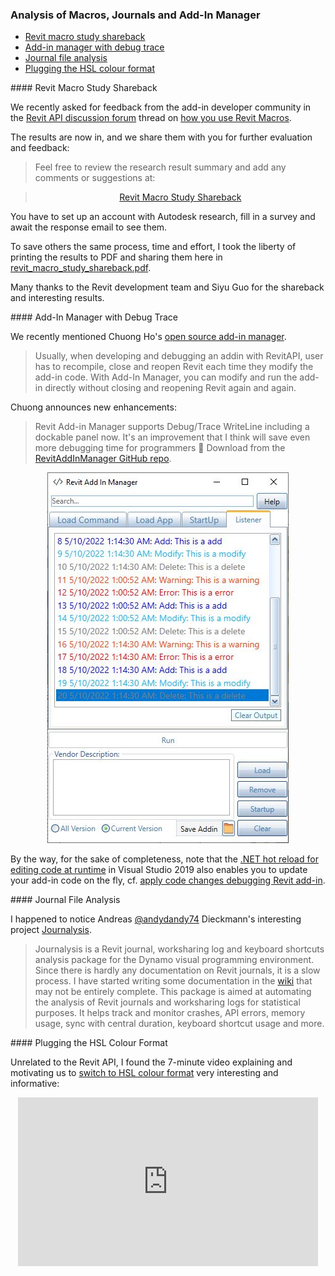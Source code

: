 <head>
<meta http-equiv="Content-Type" content="text/html; charset=utf-8">
<link rel="stylesheet" type="text/css" href="bc.css">
<script src="https://cdn.rawgit.com/google/code-prettify/master/loader/run_prettify.js" type="text/javascript"></script>
</head>

<!---

- Revit Macro Study Shareback
  https://www.autodeskresearchcommunity.com/hub/posts/post-25914628
  zip/revit_macro_study_shareback.pdf
  https://forums.autodesk.com/t5/revit-api-forum/research-how-do-you-use-revit-macros/m-p/11158305

- add-in manager Debug Trace
  Chuong Ho
  Revit Addin Manager supports Debug/Trace Writeline include dockpanel for developer now.
  It's an improvement that i think it will save even more debugging time for programmers 🤗
  Download at opensource : https://lnkd.in/gtpy9RpV
  #developer #revitapi #autodesk #bim #AEC #addinmanager
  addinmanager_debugtrace.jpg 386
  [RevitAddInManager](https://github.com/chuongmep/RevitAddInManager)
  > Usually, when developing and debugging an addin with RevitAPI, user has to close & re-open Revit each time he/she modifies the addin code and wants to re-compile. But with Add-In Manager, user can modify and run the addin directly without closing & re-opening Revit again and again.

- interesting project
  [Journalysis](https://github.com/andydandy74/Journalysis) by
  Andreas [@andydandy74](https://github.com/andydandy74) Dieckmann
  Berlin, Germany
  > Journalysis is a Revit journal, worksharing log and keyboard shortcuts analysis package for the Dynamo visual programming environment.
  > Since there is hardly any documentation on Revit journals, it is a slow process. I have started writing some documentation in the [wiki](https://github.com/andydandy74/Journalysis/wiki) that may, however, not be entirely complete.
  > This package is aimed at automating the analysis of Revit journals and worksharing logs for statistical purposes. Some possible use cases:
  Monitor crashes
  Monitor API errors
  Monitor memory usage
  Monitor sync with central duration
  Keyboard shortcut usage

- 3D construction printing -- https://cobod.com -- https://cobod.com/videos/

- [Switch to HSL Color Format](https://youtu.be/VInSzHOeFkE)
  with numerous useful CSS links (ca. 7 minutes)

twitter:

#RevitAPI @AutodeskForge @AutodeskRevit #bim #DynamoBim #ForgeDevCon 

&ndash;
...

linkedin:

#bim #DynamoBim #ForgeDevCon #Revit #API #IFC #SDK #AI #VisualStudio #Autodesk #AEC #adsk

the [Revit API discussion forum](http://forums.autodesk.com/t5/revit-api-forum/bd-p/160) thread

<center>
<img src="img/" alt="" title="" width="600" height=""/>
<p style="font-size: 80%; font-style:italic"></p>
</center>

-->

### Analysis of Macros, Journals and Add-In Manager

- [Revit macro study shareback](#2)
- [Add-in manager with debug trace](#3)
- [Journal file analysis](#4)
- [Plugging the HSL colour format](#5)

####<a name="2"></a> Revit Macro Study Shareback

We recently
asked for feedback from the add-in developer community in
the [Revit API discussion forum](http://forums.autodesk.com/t5/revit-api-forum/bd-p/160) thread
on [how you use Revit Macros](https://forums.autodesk.com/t5/revit-api-forum/research-how-do-you-use-revit-macros/m-p/11158305).

The results are now in, and we share them with you for further evaluation and feedback:

> Feel free to review the research result summary and add any comments or suggestions at: 

> <center><a href="https://www.autodeskresearchcommunity.com/hub/posts/post-25914628">Revit Macro Study Shareback</a></center>

You have to set up an account with Autodesk research, fill in a survey and await the response email to see them.

To save others the same process, time and effort, I took the liberty of printing the results to PDF and sharing them here in [revit_macro_study_shareback.pdf](zip/revit_macro_study_shareback.pdf).

Many thanks to the Revit development team and Siyu Guo for the shareback and interesting results.

####<a name="3"></a> Add-In Manager with Debug Trace

We recently mentioned
Chuong Ho's [open source add-in manager](https://thebuildingcoder.typepad.com/blog/2022/01/add-in-manager-formulamanager-and-tiger-year.html#2).

> Usually, when developing and debugging an addin with RevitAPI, user has to recompile, close and reopen Revit each time they modify the add-in code. 
With Add-In Manager, you can modify and run the add-in directly without closing and reopening Revit again and again.

Chuong announces new enhancements:

> Revit Add-in Manager supports Debug/Trace WriteLine including a dockable panel now.
> It's an improvement that I think will save even more debugging time for programmers 🤗
> Download from the [RevitAddInManager GitHub repo](https://github.com/chuongmep/RevitAddInManager).


<center>
<img src="img/addinmanager_debugtrace.jpg" alt="Add-in manager with debug trace" title="Add-in manager with debug trace" width="386"/> <!-- 386 -->
</center>

By the way, for the sake of completeness, note that
the [.NET hot reload for editing code at runtime](https://devblogs.microsoft.com/dotnet/introducing-net-hot-reload)
in Visual Studio 2019 also enables you to update your add-in code on the fly, cf.
[apply code changes debugging Revit add-in](https://thebuildingcoder.typepad.com/blog/2021/10/localised-forge-intros-and-apply-code-changes.html#4).

####<a name="4"></a> Journal File Analysis

I happened to notice
Andreas [@andydandy74](https://github.com/andydandy74) Dieckmann's
interesting project [Journalysis](https://github.com/andydandy74/Journalysis).

> Journalysis is a Revit journal, worksharing log and keyboard shortcuts analysis package for the Dynamo visual programming environment.
> Since there is hardly any documentation on Revit journals, it is a slow process.
> I have started writing some documentation in the [wiki](https://github.com/andydandy74/Journalysis/wiki) that may not be entirely complete.
> This package is aimed at automating the analysis of Revit journals and worksharing logs for statistical purposes.
> It helps track and monitor crashes, API errors, memory usage, sync with central duration, keyboard shortcut usage and more.

####<a name="5"></a> Plugging the HSL Colour Format

Unrelated to the Revit API, I found the 7-minute video explaining and motivating us 
to [switch to HSL colour format](https://youtu.be/VInSzHOeFkE) very interesting and informative:

<center>
<iframe width="480" height="270" src="https://www.youtube.com/embed/VInSzHOeFkE"
  title="Switch to HSL colour format" frameborder="0"
  allow="accelerometer; autoplay; clipboard-write; encrypted-media; gyroscope; picture-in-picture"
  allowfullscreen></iframe>
</center>
